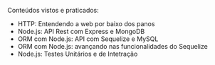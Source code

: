 Conteúdos vistos e praticados: <br>
- HTTP: Entendendo a web por baixo dos panos <br>
- Node.js: API Rest com Express e MongoDB <br>
- ORM com Node.js: API com Sequelize e MySQL <br>
- ORM com Node.js: avançando nas funcionalidades do Sequelize <br>
- Node.js: Testes Unitários e de Intetração <br>
